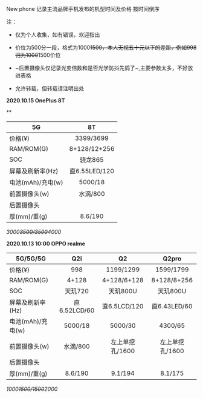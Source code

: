 New phone
记录主流品牌手机发布的机型时间及价格 按时间倒序

注：

- 仅为个人收集，如有错误，欢迎指出

- 价位为500分一段，格式为1000~~1500，本人无视五十元以下的差距，例如998归为1000~~1500价位

- ~后置摄像头仅记录光变倍数和是否光学防抖先鸽了~,主要参数太多，不好放进表格

- 允许转载，但转载请注明出处

**2020.10.15 OnePlus 8T** 

**

| 5G                |      8T       |
| ----------------- | :-----------: |
| 价格(¥)           |   3399/3699   |
| RAM/ROM(G)        | 8+128/12+256  |
| SOC               |    骁龙865    |
| 屏幕及刷新率(Hz)  | 直6.55LED/120 |
| 电池(mAh)/充电(w) |    5000/18    |
| 前置摄像头(w)     |   水滴/800    |
| 后置摄像头        |               |
| 厚(mm)/重(g)      |    8.6/190    |

*3000~~3500/3500~~4000*



**2020.10.13 10:00 	OPPO  realme**

| 5G/5G/5G          |     Q2i      |       Q2        |      Q2pro      |
| ----------------- | :----------: | :-------------: | :-------------: |
| 价格(¥)           |     998      |    1199/1299    |    1599/1799    |
| RAM/ROM(G)        |    4+128     |   4+128/6+128   |   8+128/8+256   |
| SOC               |   天玑720    |    天玑800U     |    天玑800U     |
| 屏幕及刷新率(Hz)  | 直6.52LCD/60 |  直6.5LCD/120   |  直6.43LED/60   |
| 电池(mAh)/充电(w) |   5000/18    |     5000/30     |     4300/65     |
| 前置摄像头(w)     |   水滴/800   | 左上单挖孔/1600 | 左上单挖孔/1600 |
| 后置摄像头        |              |                 |                 |
| 厚(mm)/重(g)      |   8.6/190    |     9.1/194     |     8.1/175     |

*1000~~1500/1500~~2000*



